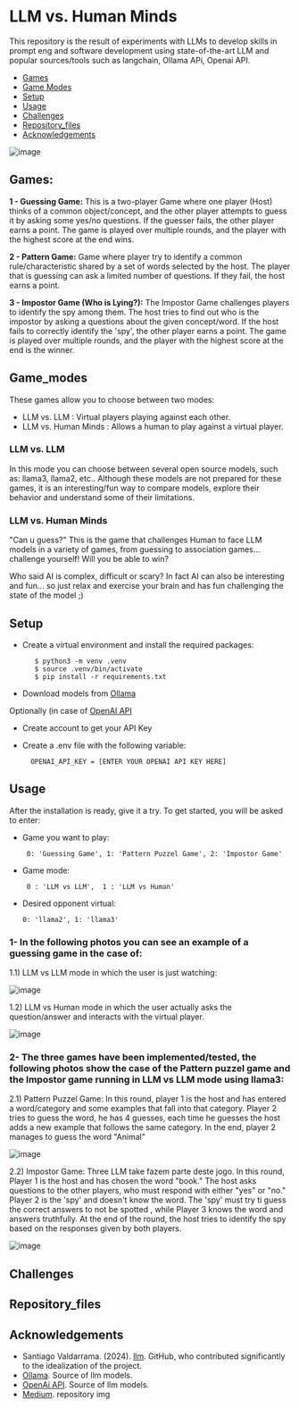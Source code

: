 # LLM vs. Human Minds

This repository is the result of experiments with LLMs to develop skills in prompt eng and software development using state-of-the-art LLM and popular sources/tools such as langchain, Ollama APi, Openai API.
- [Games](#Games)
- [Game Modes](#Game_modes)
- [Setup](#Setup)
- [Usage](#usage)
- [Challenges](#Challenges)
- [Repository_files](#Repository_files)
- [Acknowledgements](#Acknowledgements)
  
![image](https://github.com/AMfeta99/LLM-vs.-Human-Minds/assets/74252797/fc4107c1-d87f-41fb-9475-67dbc9b453fa)

## Games:
**1 - Guessing Game:**
   This is a two-player Game where one player (Host) thinks of a common object/concept, and the other player attempts to guess it by asking some yes/no questions. If the guesser fails, the other player earns a point. The game is played over multiple rounds, and the player with the highest score at the end wins.

**2 - Pattern Game:**
   Game where player try to identify a common rule/characteristic shared by a set of words selected by the host. The player that is guessing can ask a limited number of questions. If they fail, the host earns a point.

**3 - Impostor Game (Who is Lying?):**
   The Impostor Game challenges players to identify the spy among them. The host tries to find out who is the impostor by asking a questions about the given concept/word. If the host fails to correctly identify the 'spy', the other player earns a point. The game is played over multiple rounds, and the player with the highest score at the end is the winner.


## Game_modes
These games allow you to choose between two modes:
- LLM vs. LLM
   : Virtual players playing against each other.
- LLM vs. Human Minds
   : Allows a human to play against a virtual player.

### LLM vs. LLM
In this mode you can choose between several open source models, such as: llama3, llama2, etc..
Although these models are not prepared for these games, it is an interesting/fun way to compare models, explore their behavior and understand some of their limitations.

### LLM vs. Human Minds
"Can u guess?" This is the game that challenges Human to face LLM models in a variety of games, from guessing to association games... challenge yourself! Will you be able to win?

Who said AI is complex, difficult or scary? In fact AI can also be interesting and fun...  so just relax and exercise your brain and has fun challenging the state of the model ;)


## Setup
- Create a virtual environment and install the required packages:
  
         $ python3 -m venv .venv
         $ source .venv/bin/activate
         $ pip install -r requirements.txt
- Download models from [Ollama](https://ollama.com/)

Optionally (in case of [OpenAI API](https://openai.com/index/openai-api)
- Create account to get your API Key
- Create a .env file with the following variable:
  
        OPENAI_API_KEY = [ENTER YOUR OPENAI API KEY HERE]

## Usage
After the installation is ready, give it a try. To get started, you will be asked to enter: 
-  Game you want to play:
  
        0: 'Guessing Game', 1: 'Pattern Puzzel Game', 2: 'Impostor Game'
   
-  Game mode:
  
        0 : 'LLM vs LLM',  1 : 'LLM vs Human'
   
-  Desired opponent virtual:

       0: 'llama2', 1: 'llama3'


### 1- In the following photos you can see an example of a guessing game in the case of:

1.1) LLM vs LLM mode in which the user is just watching:

![image](https://github.com/user-attachments/assets/70b1d560-86aa-4d63-9658-7b000d398bea)

1.2) LLM vs Human mode in which the user actually asks the question/answer and interacts with the virtual player.

![image](https://github.com/user-attachments/assets/571424ec-bc80-45bc-a386-d0310524b8c2) 


### 2- The three games have been implemented/tested, the following photos show the case of the Pattern puzzel game and the Impostor game running in LLM vs LLM mode using llama3:

2.1) Pattern Puzzel Game: In this round, player 1 is the host and has entered a word/category and some examples that fall into that category. Player 2 tries to guess the word, he has 4 guesses, each time he guesses the host adds a new example that follows the same category. In the end, player 2 manages to guess the word "Animal"

![image](https://github.com/user-attachments/assets/d46076c6-a222-45e2-b2af-9e78e3c9847e)

2.2) Impostor Game: Three LLM take fazem parte deste jogo. In this round, Player 1 is the host and has chosen the word "book." The host asks questions to the other players, who must respond with either "yes" or "no." Player 2 is the 'spy' and doesn't know the word. The 'spy' must try ti guess the correct answers to not be spotted , while Player 3 knows the word and answers truthfully. At the end of the round, the host tries to identify the spy based on the responses given by both players.

![image](https://github.com/user-attachments/assets/0ed93623-52f7-4cb0-888e-a0caa2231b5e)


## Challenges

## Repository_files

## Acknowledgements
- Santiago Valdarrama. (2024). [llm](https://github.com/svpino/llm/tree/main). GitHub, who contributed significantly to the idealization of the project.
- [Ollama](https://ollama.com/). Source of llm models.
- [OpenAi API](https://openai.com/index/openai-api/). Source of llm models.
- [Medium](https://medium.com/@GPTPlus/ai-in-human-robot-interaction-884ef04bdd88). repository img
